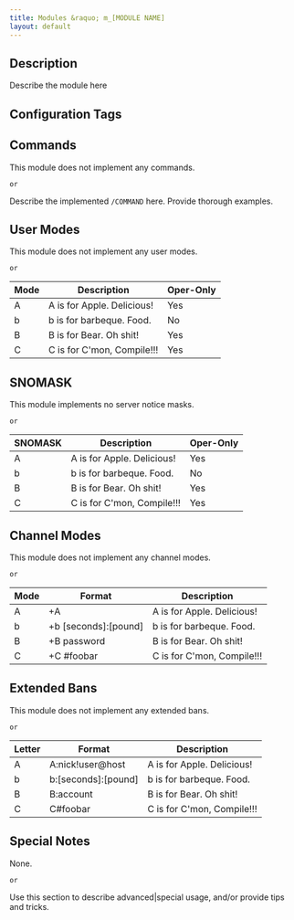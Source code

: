 ```yaml
---
title: Modules &raquo; m_[MODULE NAME]
layout: default
---
```


## Description

Describe the module here

## Configuration Tags


## Commands

This module does not implement any commands.

`or`

Describe the implemented `/COMMAND` here. Provide thorough examples.

## User Modes

This module does not implement any user modes.

`or`

Mode | Description | Oper-Only
------- | ----------- | ---------
A | A is for Apple. Delicious! | Yes
b | b is for barbeque. Food.  | No
B | B is for Bear. Oh shit! | Yes
C | C is for C'mon, Compile!!! | Yes


## SNOMASK

This module implements no server notice masks.

`or`

SNOMASK | Description | Oper-Only
------- | ----------- | ---------
A | A is for Apple. Delicious! | Yes
b | b is for barbeque. Food.  | No
B | B is for Bear. Oh shit! | Yes
C | C is for C'mon, Compile!!! | Yes

## Channel Modes

This module does not implement any channel modes.

`or`

Mode | Format | Description
------- | ----------- | ---------
A | +A | A is for Apple. Delicious!
b | +b [seconds]:[pound] | b is for barbeque. Food.
B | +B password | B is for Bear. Oh shit!
C | +C #foobar | C is for C'mon, Compile!!!

## Extended Bans

This module does not implement any extended bans.

`or`

Letter | Format | Description
------- | ----------- | ---------
A | A:nick!user@host | A is for Apple. Delicious!
b | b:[seconds]:[pound] | b is for barbeque. Food.
B | B:account | B is for Bear. Oh shit!
C | C#foobar | C is for C'mon, Compile!!!

## Special Notes

None.

`or`

Use this section to describe advanced|special usage, and/or provide tips and tricks.
